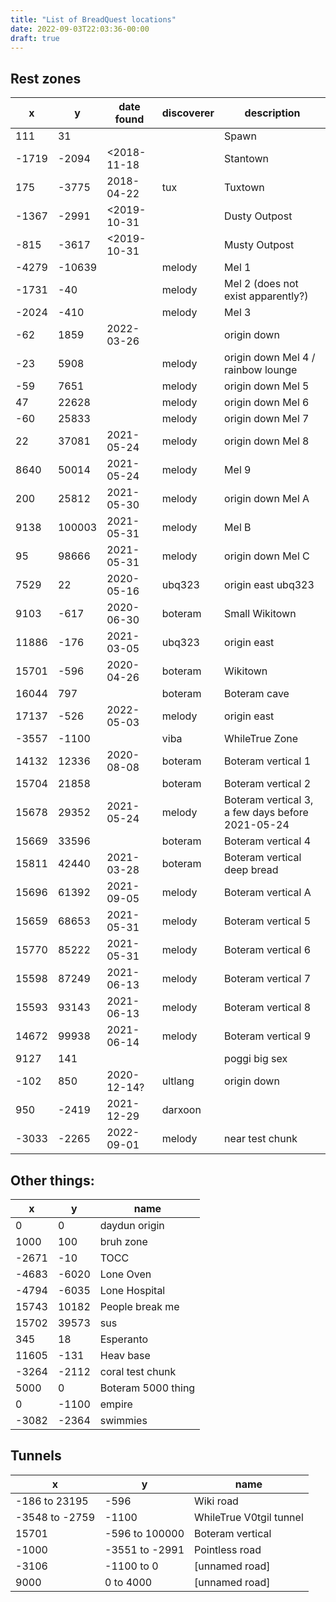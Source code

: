 ```yaml
---
title: "List of BreadQuest locations"
date: 2022-09-03T22:03:36-00:00
draft: true
---
```


## Rest zones

x | y | date found | discoverer | description
---|---|---|---|---
111 | 31 | | | Spawn
-1719 | -2094 | <2018-11-18 | | Stantown
175 | -3775 | 2018-04-22 | tux | Tuxtown
-1367 | -2991 | <2019-10-31 | | Dusty Outpost
-815 | -3617 | <2019-10-31 | | Musty Outpost
-4279 | -10639 |  | melody | Mel 1
-1731 | -40 |  | melody | Mel 2 (does not exist apparently?)
-2024 | -410 |  | melody | Mel 3
-62 | 1859 | 2022-03-26 | | origin down
-23 | 5908 |  | melody | origin down  Mel 4 / rainbow lounge
-59 | 7651 |  | melody | origin down  Mel 5
47 | 22628 |  | melody | origin down  Mel 6
-60 | 25833 |  | melody | origin down  Mel 7
22 | 37081 | 2021-05-24 | melody | origin down  Mel 8
8640 | 50014 | 2021-05-24 | melody | Mel 9
200 | 25812 | 2021-05-30 | melody | origin down  Mel A
9138 | 100003 | 2021-05-31 | melody | Mel B
95 | 98666 | 2021-05-31 | melody | origin down  Mel C
7529 | 22 | 2020-05-16 | ubq323 | origin east ubq323
9103 | -617 | 2020-06-30 | boteram | Small Wikitown
11886 | -176 | 2021-03-05 | ubq323 | origin east
15701 | -596 | 2020-04-26 | boteram | Wikitown
16044 | 797 |  | boteram | Boteram cave
17137 | -526 | 2022-05-03 | melody | origin east
-3557 | -1100 |  | viba | WhileTrue Zone
14132 | 12336 | 2020-08-08 | boteram | Boteram vertical 1
15704 | 21858 |  | boteram | Boteram vertical 2
15678 | 29352 | 2021-05-24 | melody | Boteram vertical 3, a few days before 2021-05-24
15669 | 33596 |  | boteram | Boteram vertical 4
15811 | 42440 | 2021-03-28 | boteram | Boteram vertical deep bread
15696 | 61392 | 2021-09-05 | melody | Boteram vertical A
15659 | 68653 | 2021-05-31 | melody | Boteram vertical 5
15770 | 85222 | 2021-05-31 | melody | Boteram vertical 6
15598 | 87249 | 2021-06-13 | melody | Boteram vertical 7
15593 | 93143 | 2021-06-13 | melody | Boteram vertical 8
14672 | 99938 | 2021-06-14 | melody | Boteram vertical 9
9127 | 141 |  | | poggi big sex
-102 | 850 | 2020-12-14? | ultlang | origin down
950 | -2419 | 2021-12-29 | darxoon |
-3033 | -2265 | 2022-09-01 | melody | near test chunk

## Other things:

x | y | name
---|---|---
0 | 0 | daydun origin
1000 | 100 | bruh zone
-2671 | -10 | TOCC
-4683 | -6020 | Lone Oven
-4794 | -6035 | Lone Hospital
15743 | 10182 | People break me
15702 | 39573 | sus
345 | 18 | Esperanto
11605 | -131 | Heav base
-3264 | -2112 | coral test chunk
5000 | 0 | Boteram 5000 thing
0 | -1100 | empire
-3082 | -2364 | swimmies

## Tunnels

x | y | name
---|---|---
-186 to 23195 | -596 | Wiki road
-3548 to -2759 | -1100 | WhileTrue V0tgil tunnel
15701 | -596 to 100000  | Boteram vertical
-1000 | -3551 to -2991 | Pointless road
-3106 | -1100 to 0 | [unnamed road]
9000 | 0 to 4000 | [unnamed road]
